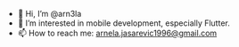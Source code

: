 - 👋 Hi, I’m @arn3la
- 👀 I’m interested in mobile development, especially Flutter.
- 📫 How to reach me: arnela.jasarevic1996@gmail.com

<!---
arn3la/arn3la is a ✨ special ✨ repository because its `README.md` (this file) appears on your GitHub profile.
You can click the Preview link to take a look at your changes.
--->
